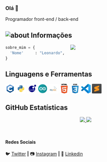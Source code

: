 ### Olá 👋

Programador front-end / back-end

## <img width="45" alt="about" src="https://raw.github.com/elizarov/elizarov/master/about.png"> Informações

<img align="right" width="300" src="https://external-content.duckduckgo.com/iu/?u=https%3A%2F%2Fmedia0.giphy.com%2Fmedia%2FbGgsc5mWoryfgKBx1u%2Fgiphy.gif&f=1&nofb=1&ipt=e643e1b66178a9bce9cbcc4ee1ad0a2f398393b535d04c5deaf65d803ce3fed6&ipo=images" />

```python
sobre_mim = {
  'Nome'     : "Leonardo",
}
```

## **Linguagens e Ferramentas**  

<code><img height="30" src="https://raw.githubusercontent.com/github/explore/80688e429a7d4ef2fca1e82350fe8e3517d3494d/topics/c/c.png"></code>
<code><img height="30" src="https://raw.githubusercontent.com/github/explore/80688e429a7d4ef2fca1e82350fe8e3517d3494d/topics/python/python.png"></code>
<code><img height="30" src="https://raw.githubusercontent.com/github/explore/80688e429a7d4ef2fca1e82350fe8e3517d3494d/topics/lua/lua.png"></code>
<code><img height="30" src="https://raw.githubusercontent.com/github/explore/80688e429a7d4ef2fca1e82350fe8e3517d3494d/topics/arduino/arduino.png"></code>
<code><img height="30" src="https://raw.githubusercontent.com/github/explore/80688e429a7d4ef2fca1e82350fe8e3517d3494d/topics/mysql/mysql.png"></code>
<code><img height="30" src="https://raw.githubusercontent.com/github/explore/80688e429a7d4ef2fca1e82350fe8e3517d3494d/topics/html/html.png"></code>
<code><img height="30" src="https://raw.githubusercontent.com/github/explore/80688e429a7d4ef2fca1e82350fe8e3517d3494d/topics/css/css.png"></code>
<code><img height="30" src="https://raw.githubusercontent.com/github/explore/80688e429a7d4ef2fca1e82350fe8e3517d3494d/topics/visual-studio-code/visual-studio-code.png"></code>
<code><img height="30" src="https://raw.githubusercontent.com/github/explore/80688e429a7d4ef2fca1e82350fe8e3517d3494d/topics/sublime-text/sublime-text.png"></code>


## **GitHub Estatísticas**
<div>
 <center>
<a href="https://github.com/ArielBADs">
  <img height="160em" src="https://github-readme-stats.vercel.app/api/top-langs/?username=ArielBADs&layout=compact&langs_count=7&theme=radical">
</a>
<a href="https://github.com/ArielBADs">
    <img height="160em" src="https://github-readme-stats.vercel.app/api?username=ArielBADs&show_icons=true&theme=radical&count_private=true">
</a>
  </center>
</div>

[twitter]: https://twitter.com/ArielVieira19
[instagram]: https://www.instagram.com/arielvieira_ofc
[linkedin]: https://www.linkedin.com/in/ariel-vieira-32aa5b232
<br>

#### Redes Sociais

🐦 [Twitter][twitter] **|** 
📷 [Instagram][instagram] **|** 
👔 [Linkedin][linkedin]
